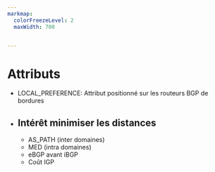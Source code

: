 ```yaml
---
markmap:
  colorFreezeLevel: 2
  maxWidth: 700


---
```


# Attributs

- LOCAL_PREFERENCE: Attribut positionné sur les routeurs BGP de bordures
- Intérêt minimiser les distances
    -
    - AS_PATH (inter domaines)
    - MED (intra domaines)
    - eBGP avant iBGP
    - Coût IGP


